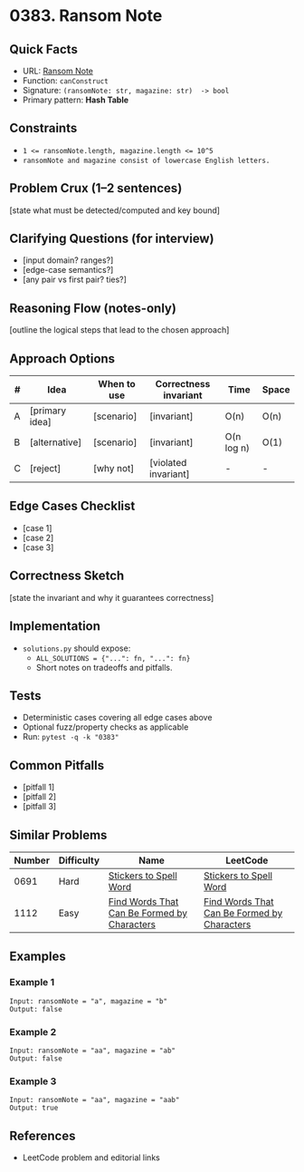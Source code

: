 # 0383. Ransom Note

## Quick Facts

- URL: [Ransom Note](https://leetcode.com/problems/ransom-note/)
- Function: `canConstruct`
- Signature: `(ransomNote: str, magazine: str)  -> bool`
- Primary pattern: **Hash Table**

## Constraints

- `1 <= ransomNote.length, magazine.length <= 10^5`
- `ransomNote and magazine consist of lowercase English letters.`

## Problem Crux (1–2 sentences)

[state what must be detected/computed and key bound]

## Clarifying Questions (for interview)

- [input domain? ranges?]
- [edge-case semantics?]
- [any pair vs first pair? ties?]

## Reasoning Flow (notes-only)

[outline the logical steps that lead to the chosen approach]

## Approach Options

| # | Idea | When to use | Correctness invariant | Time | Space |
|---|------|-------------|-----------------------|------|-------|
| A | [primary idea] | [scenario] | [invariant] | O(n) | O(n) |
| B | [alternative] | [scenario] | [invariant] | O(n log n) | O(1) |
| C | [reject] | [why not] | [violated invariant] | - | - |

## Edge Cases Checklist

- [case 1]
- [case 2]
- [case 3]

## Correctness Sketch

[state the invariant and why it guarantees correctness]

## Implementation

- `solutions.py` should expose:
  - `ALL_SOLUTIONS = {"...": fn, "...": fn}`
  - Short notes on tradeoffs and pitfalls.

## Tests

- Deterministic cases covering all edge cases above
- Optional fuzz/property checks as applicable
- Run: `pytest -q -k "0383"`

## Common Pitfalls

- [pitfall 1]
- [pitfall 2]
- [pitfall 3]

## Similar Problems

| Number | Difficulty | Name | LeetCode |
|---|---|---|---|
| 0691 | Hard | [Stickers to Spell Word](../0691-stickers-to-spell-word/readme.md) | [Stickers to Spell Word](https://leetcode.com/problems/stickers-to-spell-word/) |
| 1112 | Easy | [Find Words That Can Be Formed by Characters](../1112-find-words-that-can-be-formed-by-characters/readme.md) | [Find Words That Can Be Formed by Characters](https://leetcode.com/problems/find-words-that-can-be-formed-by-characters/) |

## Examples

### Example 1

```text
Input: ransomNote = "a", magazine = "b"
Output: false
```

### Example 2

```text
Input: ransomNote = "aa", magazine = "ab"
Output: false
```

### Example 3

```text
Input: ransomNote = "aa", magazine = "aab"
Output: true
```

## References

- LeetCode problem and editorial links
